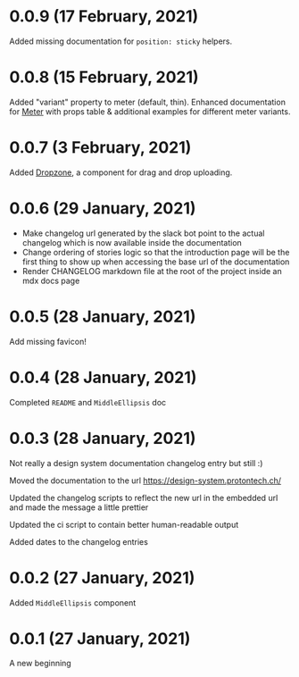 # 0.0.9 (17 February, 2021)

Added missing documentation for `position: sticky` helpers.

# 0.0.8 (15 February, 2021)

Added "variant" property to meter (default, thin).
Enhanced documentation for [Meter](https://design-system.protontech.ch/?path=/docs/components-meter) with props table & additional examples for different meter variants.

# 0.0.7 (3 February, 2021)

Added [Dropzone](https://design-system.protontech.ch/?path=/story/components-dropdown--basic), a component for drag and drop uploading.

# 0.0.6 (29 January, 2021)

- Make changelog url generated by the slack bot point to the actual changelog which is now available inside the documentation
- Change ordering of stories logic so that the introduction page will be the first thing to show up when accessing the base url of the documentation
- Render CHANGELOG markdown file at the root of the project inside an mdx docs page

# 0.0.5 (28 January, 2021)

Add missing favicon!

# 0.0.4 (28 January, 2021)

Completed `README` and `MiddleEllipsis` doc

# 0.0.3 (28 January, 2021)

Not really a design system documentation changelog entry but still :)

Moved the documentation to the url https://design-system.protontech.ch/

Updated the changelog scripts to reflect the new url in the embedded url and made the message a little prettier

Updated the ci script to contain better human-readable output

Added dates to the changelog entries

# 0.0.2 (27 January, 2021)

Added `MiddleEllipsis` component

# 0.0.1 (27 January, 2021)

A new beginning
